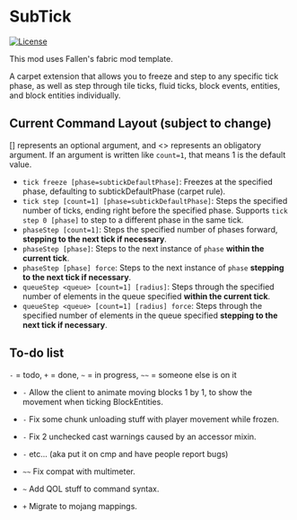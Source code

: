 # SubTick

[![License](https://img.shields.io/github/license/Fallen-Breath/fabric-mod-template.svg)](http://www.gnu.org/licenses/lgpl-3.0.html)

This mod uses Fallen's fabric mod template.

A carpet extension that allows you to freeze and step to any specific tick phase, as well as step through tile ticks, fluid ticks, block events, entities, and block entities individually.

## Current Command Layout (subject to change)

[] represents an optional argument, and <> represents an obligatory argument. If an argument is written like `count=1`, that means 1 is the default value.

- `tick freeze [phase=subtickDefaultPhase]`: Freezes at the specified phase, defaulting to subtickDefaultPhase (carpet rule).
- `tick step [count=1] [phase=subtickDefaultPhase]`: Steps the specified number of ticks, ending right before the specified phase. Supports `tick step 0 [phase]` to step to a different phase in the same tick.
- `phaseStep [count=1]`: Steps the specified number of phases forward, **stepping to the next tick if necessary**.
- `phaseStep [phase]`: Steps to the next instance of `phase` **within the current tick**.
- `phaseStep [phase] force`: Steps to the next instance of `phase` **stepping to the next tick if necessary**.
- `queueStep <queue> [count=1] [radius]`: Steps through the specified number of elements in the queue specified **within the current tick**.
- `queueStep <queue> [count=1] [radius] force`: Steps through the specified number of elements in the queue specified **stepping to the next tick if necessary**.

## To-do list

`-` = todo, `+` = done, `~` = in progress, `~~` = someone else is on it

- `-` Allow the client to animate moving blocks 1 by 1, to show the movement when ticking BlockEntities.
- `-` Fix some chunk unloading stuff with player movement while frozen.
- `-` Fix 2 unchecked cast warnings caused by an accessor mixin.
- `-` etc... (aka put it on cmp and have people report bugs)

- `~~` Fix compat with multimeter.
- `~` Add QOL stuff to command syntax.
- `+` Migrate to mojang mappings.
